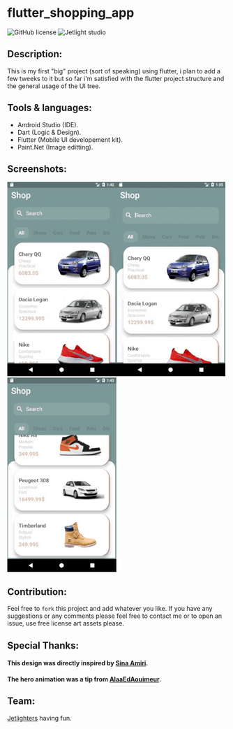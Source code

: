 # flutter_shopping_app

![GitHub license](https://img.shields.io/github/license/oussamabonnor1/JetConverter.svg)
![Jetlight studio](https://img.shields.io/badge/Made%20by-Jetlight%20studio-blue.svg?color=082544)

## Description:
This is my first "big" project (sort of speaking) using flutter, i plan to add a few tweeks to it but so far i'm satisfied with the flutter project structure and the general usage of the UI tree. 

## Tools & languages: 
* Android Studio (IDE).
* Dart (Logic & Design).
* Flutter (Mobile UI developement kit).
* Paint.Net (Image editting).

## Screenshots: 
![Tabs](Screenshots/tabs.gif)![Search](Screenshots/search.gif)![Animation](Screenshots/animation.gif) 

## Contribution:
Feel free to `fork` this project and add whatever you like. If you have any suggestions or any comments please feel free to contact me or to open an issue, use free license art assets please.

## Special Thanks:
 #### This design was directly inspired by [Sina Amiri](https://dribbble.com/sinaamiri).
 #### The hero animation was a tip from [AlaaEdAouimeur](https://github.com/AlaaEdAouimeur).

## Team:
[Jetlighters](https://github.com/JetLightStudio) having fun.
